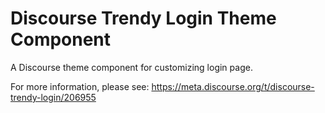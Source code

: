 # Discourse Trendy Login Theme Component

A Discourse theme component for customizing login page.

For more information, please see: https://meta.discourse.org/t/discourse-trendy-login/206955
